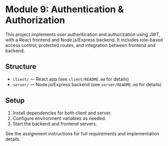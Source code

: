# Module 9: Authentication & Authorization

This project implements user authentication and authorization using JWT, with a React frontend and Node.js/Express backend. It includes role-based access control, protected routes, and integration between frontend and backend.

## Structure

- `client/` — React app (see `client/README.md` for details)
- `server/` — Node.js/Express backend (see `server/README.md` for details)

## Setup

1. Install dependencies for both client and server.
2. Configure environment variables as needed.
3. Start the backend and frontend servers.

See the assignment instructions for full requirements and implementation details.
